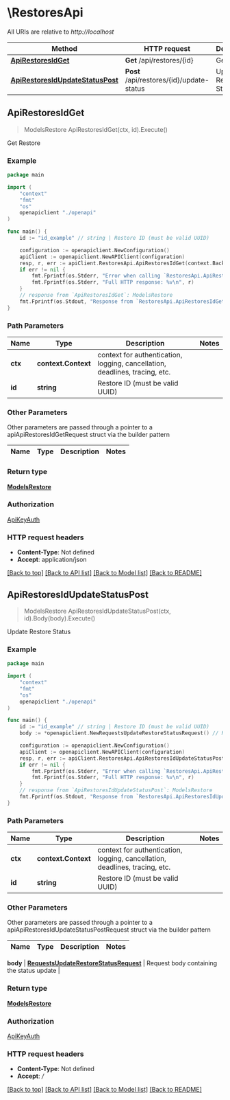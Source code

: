 # \RestoresApi

All URIs are relative to *http://localhost*

Method | HTTP request | Description
------------- | ------------- | -------------
[**ApiRestoresIdGet**](RestoresApi.md#ApiRestoresIdGet) | **Get** /api/restores/{id} | Get Restore
[**ApiRestoresIdUpdateStatusPost**](RestoresApi.md#ApiRestoresIdUpdateStatusPost) | **Post** /api/restores/{id}/update-status | Update Restore Status



## ApiRestoresIdGet

> ModelsRestore ApiRestoresIdGet(ctx, id).Execute()

Get Restore



### Example

```go
package main

import (
    "context"
    "fmt"
    "os"
    openapiclient "./openapi"
)

func main() {
    id := "id_example" // string | Restore ID (must be valid UUID)

    configuration := openapiclient.NewConfiguration()
    apiClient := openapiclient.NewAPIClient(configuration)
    resp, r, err := apiClient.RestoresApi.ApiRestoresIdGet(context.Background(), id).Execute()
    if err != nil {
        fmt.Fprintf(os.Stderr, "Error when calling `RestoresApi.ApiRestoresIdGet``: %v\n", err)
        fmt.Fprintf(os.Stderr, "Full HTTP response: %v\n", r)
    }
    // response from `ApiRestoresIdGet`: ModelsRestore
    fmt.Fprintf(os.Stdout, "Response from `RestoresApi.ApiRestoresIdGet`: %v\n", resp)
}
```

### Path Parameters


Name | Type | Description  | Notes
------------- | ------------- | ------------- | -------------
**ctx** | **context.Context** | context for authentication, logging, cancellation, deadlines, tracing, etc.
**id** | **string** | Restore ID (must be valid UUID) | 

### Other Parameters

Other parameters are passed through a pointer to a apiApiRestoresIdGetRequest struct via the builder pattern


Name | Type | Description  | Notes
------------- | ------------- | ------------- | -------------


### Return type

[**ModelsRestore**](ModelsRestore.md)

### Authorization

[ApiKeyAuth](../README.md#ApiKeyAuth)

### HTTP request headers

- **Content-Type**: Not defined
- **Accept**: application/json

[[Back to top]](#) [[Back to API list]](../README.md#documentation-for-api-endpoints)
[[Back to Model list]](../README.md#documentation-for-models)
[[Back to README]](../README.md)


## ApiRestoresIdUpdateStatusPost

> ModelsRestore ApiRestoresIdUpdateStatusPost(ctx, id).Body(body).Execute()

Update Restore Status



### Example

```go
package main

import (
    "context"
    "fmt"
    "os"
    openapiclient "./openapi"
)

func main() {
    id := "id_example" // string | Restore ID (must be valid UUID)
    body := *openapiclient.NewRequestsUpdateRestoreStatusRequest() // RequestsUpdateRestoreStatusRequest | Request body containing the status update

    configuration := openapiclient.NewConfiguration()
    apiClient := openapiclient.NewAPIClient(configuration)
    resp, r, err := apiClient.RestoresApi.ApiRestoresIdUpdateStatusPost(context.Background(), id).Body(body).Execute()
    if err != nil {
        fmt.Fprintf(os.Stderr, "Error when calling `RestoresApi.ApiRestoresIdUpdateStatusPost``: %v\n", err)
        fmt.Fprintf(os.Stderr, "Full HTTP response: %v\n", r)
    }
    // response from `ApiRestoresIdUpdateStatusPost`: ModelsRestore
    fmt.Fprintf(os.Stdout, "Response from `RestoresApi.ApiRestoresIdUpdateStatusPost`: %v\n", resp)
}
```

### Path Parameters


Name | Type | Description  | Notes
------------- | ------------- | ------------- | -------------
**ctx** | **context.Context** | context for authentication, logging, cancellation, deadlines, tracing, etc.
**id** | **string** | Restore ID (must be valid UUID) | 

### Other Parameters

Other parameters are passed through a pointer to a apiApiRestoresIdUpdateStatusPostRequest struct via the builder pattern


Name | Type | Description  | Notes
------------- | ------------- | ------------- | -------------

 **body** | [**RequestsUpdateRestoreStatusRequest**](RequestsUpdateRestoreStatusRequest.md) | Request body containing the status update | 

### Return type

[**ModelsRestore**](ModelsRestore.md)

### Authorization

[ApiKeyAuth](../README.md#ApiKeyAuth)

### HTTP request headers

- **Content-Type**: Not defined
- **Accept**: */*

[[Back to top]](#) [[Back to API list]](../README.md#documentation-for-api-endpoints)
[[Back to Model list]](../README.md#documentation-for-models)
[[Back to README]](../README.md)

